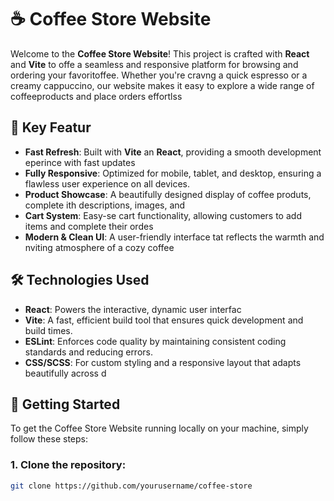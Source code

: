 # ☕ Coffee Store Website
Welcome to the **Coffee Store Website**! This project is crafted with **React** and **Vite** to offe a seamless and responsive platform for browsing and ordering your favoritoffee. Whether you're cravng a quick espresso or a creamy cappuccino, our website makes it easy to explore a wide range of coffeeproducts and place orders effortlss
## 🚀 Key Featur

- **Fast Refresh**: Built with **Vite** an **React**, providing a smooth development eperince with fast updates
- **Fully Responsive**: Optimized for mobile, tablet, and desktop, ensuring a flawless user experience on all devices.
- **Product Showcase**: A beautifully designed display of coffee produts, complete ith descriptions, images, and 
- **Cart System**: Easy-se cart functionality, allowing customers to add items and complete their ordes
- **Modern & Clean UI**: A user-friendly interface tat reflects the warmth and nviting atmosphere of a cozy coffee

## 🛠️ Technologies Used

- **React**: Powers the interactive, dynamic user interfac
- **Vite**: A fast, efficient build tool that ensures quick development and build times.
- **ESLint**: Enforces code quality by maintaining consistent coding standards and reducing errors.
- **CSS/SCSS**: For custom styling and a responsive layout that adapts beautifully across d

## 🚀 Getting Started

To get the Coffee Store Website running locally on your machine, simply follow these steps:

### 1. Clone the repository:

```bash
git clone https://github.com/yourusername/coffee-store
